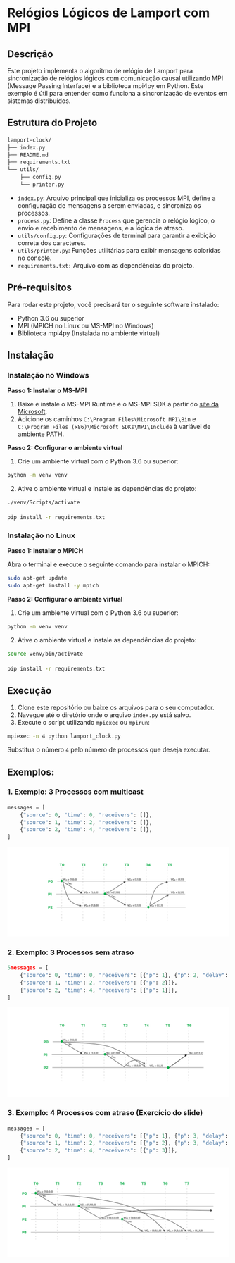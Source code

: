 # Relógios Lógicos de Lamport com MPI

## Descrição

Este projeto implementa o algoritmo de relógio de Lamport para sincronização de relógios lógicos com comunicação causal utilizando MPI (Message Passing Interface) e a biblioteca mpi4py em Python. Este exemplo é útil para entender como funciona a sincronização de eventos em sistemas distribuídos.

## Estrutura do Projeto

```bash
lamport-clock/
├── index.py
├── README.md
├── requirements.txt
└── utils/
    ├── config.py
    └── printer.py
```

- `index.py`: Arquivo principal que inicializa os processos MPI, define a configuração de mensagens a serem enviadas, e sincroniza os processos.
- `process.py`: Define a classe `Process` que gerencia o relógio lógico, o envio e recebimento de mensagens, e a lógica de atraso.
- `utils/config.py`: Configurações de terminal para garantir a exibição correta dos caracteres.
- `utils/printer.py`: Funções utilitárias para exibir mensagens coloridas no console.
- `requirements.txt:` Arquivo com as dependências do projeto.

## Pré-requisitos

Para rodar este projeto, você precisará ter o seguinte software instalado:

- Python 3.6 ou superior
- MPI (MPICH no Linux ou MS-MPI no Windows)
- Biblioteca mpi4py (Instalada no ambiente virtual)

## Instalação

### Instalação no Windows

**Passo 1: Instalar o MS-MPI**

1. Baixe e instale o MS-MPI Runtime e o MS-MPI SDK a partir do [site da Microsoft](https://docs.microsoft.com/en-us/message-passing-interface/microsoft-mpi).
2. Adicione os caminhos `C:\Program Files\Microsoft MPI\Bin` e `C:\Program Files (x86)\Microsoft SDKs\MPI\Include` à variável de ambiente PATH.

**Passo 2: Configurar o ambiente virtual**

1. Crie um ambiente virtual com o Python 3.6 ou superior:

```bash
python -m venv venv
```

2. Ative o ambiente virtual e instale as dependências do projeto:

```bash
./venv/Scripts/activate

pip install -r requirements.txt
```

### Instalação no Linux

**Passo 1: Instalar o MPICH**

Abra o terminal e execute o seguinte comando para instalar o MPICH:

```bash
sudo apt-get update
sudo apt-get install -y mpich
```

**Passo 2: Configurar o ambiente virtual**

1. Crie um ambiente virtual com o Python 3.6 ou superior:

```bash
python -m venv venv
```

2. Ative o ambiente virtual e instale as dependências do projeto:

```bash
source venv/bin/activate

pip install -r requirements.txt
```

## Execução

1. Clone este repositório ou baixe os arquivos para o seu computador.
2. Navegue até o diretório onde o arquivo `index.py` está salvo.
3. Execute o script utilizando `mpiexec` ou `mpirun`:

```bash
mpiexec -n 4 python lamport_clock.py
```

Substitua o número `4` pelo número de processos que deseja executar.

## Exemplos:

### 1. Exemplo: 3 Processos com multicast

```py
messages = [
    {"source": 0, "time": 0, "receivers": []},
    {"source": 1, "time": 2, "receivers": []},
    {"source": 2, "time": 4, "receivers": []},
]
```

![Exemplo 1](./assets/multicast.png)

### 2. Exemplo: 3 Processos sem atraso

```py
5messages = [
    {"source": 0, "time": 0, "receivers": [{"p": 1}, {"p": 2, "delay": 4}]},
    {"source": 1, "time": 2, "receivers": [{"p": 2}]},
    {"source": 2, "time": 4, "receivers": [{"p": 1}]},
]
```

![Exemplo 2](./assets/no-delay.png)

### 3. Exemplo: 4 Processos com atraso (Exercício do slide)

```py
messages = [
    {"source": 0, "time": 0, "receivers": [{"p": 1}, {"p": 3, "delay": 6}]},
    {"source": 1, "time": 2, "receivers": [{"p": 2}, {"p": 3, "delay": 5}]},
    {"source": 2, "time": 4, "receivers": [{"p": 3}]},
]
```

![Exemplo 3](./assets/delay.png)
